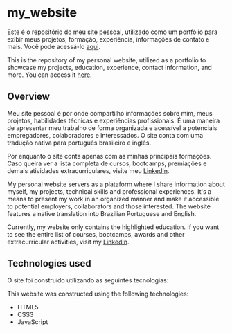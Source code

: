 # my_website

Este é o repositório do meu site pessoal, utilizado como um portfólio para exibir meus projetos, formação, experiência, informações de contato e mais. Você pode acessá-lo
[aqui](https://gabriel-troni.vercel.app).

This is the repository of my personal website, utilized as a portfolio to showcase my projects, education, experience, contact information, and more. You can access it
[here](https://gabriel-troni.vercel.app).

## Overview

Meu site pessoal é por onde compartilho informações sobre mim, meus projetos, habilidades técnicas e experiências profissionais. É uma maneira de apresentar meu trabalho de forma organizada e acessível a potenciais empregadores, colaboradores e interessados. O site conta com uma tradução nativa para português brasileiro e inglês.

Por enquanto o site conta apenas com as minhas principais formações. Caso queira ver a lista completa de cursos, bootcamps, premiações e demais atividades extracurriculares, visite meu 
[LinkedIn](https://www.linkedin.com/in/gabriel-troni/).

My personal website servers as a plataform where I share information about myself, my projects, technical skills and professional experiences. It's a means to present my work in an organized manner and make it accessible to potential employers, collaborators and those interested. The website features a native translation into Brazilian Portuguese and English.

Currently, my website only contains the highlighted education. If you want to see the entire list of courses, bootcamps, awards and other extracurricular activities, visit my
[LinkedIn](https://www.linkedin.com/in/gabriel-troni/).

## Technologies used

O site foi construído utilizando as seguintes tecnologias:

This website was constructed using the following technologies:

- HTML5
- CSS3
- JavaScript

